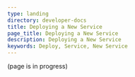 ```yaml
---
type: landing
directory: developer-docs
title: Deploying a New Service
page_title: Deploying a New Service
description: Deploying a New Service
keywords: Deploy, Service, New Service 
---
```




(page is in progress)
